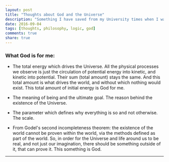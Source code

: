 ```yaml
---
layout: post
title: "Thoughts about God and the Universe"
description: "Something I have saved from my University times when I was interested in philosophy. Part 4."
date: 2016-09-04
tags: [thoughts, philosophy, logic, god]
comments: true
share: true
---
```


### What God is for me:

* The total energy which drives the Universe. All the physical processes we observe is just the circulation of potential energy into kinetic, and kinetic into potential. Their sum (total amount) stays the same. And this total amount is what drives the world, and without which nothing would exist. This total amount of initial energy is God for me.

* The meaning of being and the ultimate goal. The reason behind the existence of the Universe.

* The parameter which defines why everything is so and not otherwise. The scale.

* From Godel's second incompleteness theorem: the existence of the world cannot be proven within the world, via the methods defined as part of the world. So, in order for the Universe and life around us to be real, and not just our imagination, there should be something outside of it, that can prove it. This something is God. 

---



